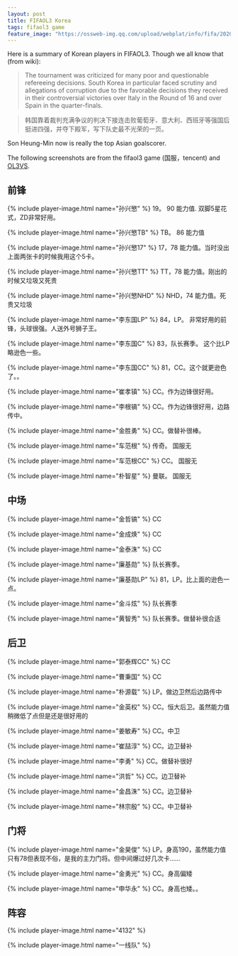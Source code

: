 ```yaml
---
layout: post
title: FIFAOL3 Korea
tags: fifaol3 game
feature_image: "https://ossweb-img.qq.com/upload/webplat/info/fifa/20200325/60363374209438.jpg"
---
```


Here is a summary of Korean players in FIFAOL3. Though we all know that (from wiki):
> The tournament was criticized for many poor and questionable refereeing decisions. South Korea in particular faced scrutiny and allegations of corruption due to the favorable decisions they received in their controversial victories over Italy in the Round of 16 and over Spain in the quarter-finals.

> 韩国靠着裁判充满争议的判决下接连击败葡萄牙、意大利、西班牙等强国后挺进四强，并夺下殿军，写下队史最不光荣的一页。

Son Heung-Min now is really the top Asian goalscorer.

The following screenshots are from the fifaol3 game (国服，tencent) and [OL3VS](https://www.ol3vs.com/).
## 前锋

{% include player-image.html name="孙兴慜" %} 19。 90 能力值. 双脚5星花式，ZD非常好用。

{% include player-image.html name="孙兴慜TB" %} TB。 86 能力值

{% include player-image.html name="孙兴慜17" %} 17，78 能力值。当时没出上面两张卡的时候我用这个5卡。

{% include player-image.html name="孙兴慜TT" %} TT，78 能力值。刚出的时候又垃圾又死贵

{% include player-image.html name="孙兴慜NHD" %} NHD，74 能力值。死贵又垃圾

{% include player-image.html name="李东国LP" %} 84，LP。 非常好用的前锋，头球很强。人送外号狮子王。

{% include player-image.html name="李东国C" %} 83，队长赛季。 这个比LP略逊色一些。

{% include player-image.html name="李东国CC" %} 81，CC。这个就更逊色了。。

{% include player-image.html name="崔孝镇" %} CC。作为边锋很好用。

{% include player-image.html name="李根镐" %} CC。作为边锋很好用，边路传中。

{% include player-image.html name="金胜勇" %} CC。做替补很棒。

{% include player-image.html name="车范根" %} 传奇。 国服无

{% include player-image.html name="车范根CC" %} CC。 国服无

{% include player-image.html name="朴智星" %} 曼联。 国服无

## 中场

{% include player-image.html name="金哲镐" %} CC

{% include player-image.html name="金成焕" %} CC

{% include player-image.html name="金泰洙" %} CC

{% include player-image.html name="廉基勋" %} 队长赛季。

{% include player-image.html name="廉基勋LP" %} 81，LP。比上面的逊色一点。

{% include player-image.html name="金斗炫" %} 队长赛季

{% include player-image.html name="黄智秀" %} 队长赛季。做替补很合适

## 后卫

{% include player-image.html name="郭泰辉CC" %} CC

{% include player-image.html name="曹秉国" %} CC

{% include player-image.html name="朴源载" %} LP。做边卫然后边路传中

{% include player-image.html name="金英权" %} CC。恒大后卫。虽然能力值稍微低了点但是还是很好用的

{% include player-image.html name="姜敏寿" %} CC。中卫

{% include player-image.html name="崔喆淳" %} CC。边卫替补

{% include player-image.html name="李勇" %} CC。做替补很好

{% include player-image.html name="洪哲" %} CC。边卫替补

{% include player-image.html name="金昌洙" %} CC。边卫替补

{% include player-image.html name="林宗殷" %} CC。中卫替补

## 门将

{% include player-image.html name="金昊俊" %} LP。身高190，虽然能力值只有78但表现不俗，是我的主力门将。但中间爆过好几次卡……

{% include player-image.html name="金勇光" %} CC。身高偏矮

{% include player-image.html name="申华永" %} CC。身高也矮。。

## 阵容
{% include player-image.html name="4132" %}

{% include player-image.html name="一线队" %}
